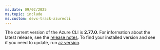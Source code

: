 ```yaml
---
ms.date: 09/02/2025
ms.topic: include
ms.custom: devx-track-azurecli
---
```


The current version of the Azure CLI is __2.77.0__. For information about the latest release, see the [release notes](../release-notes-azure-cli.md). To find your installed version and see if you need to update, run [az version](/cli/azure/reference-index#az_version).
